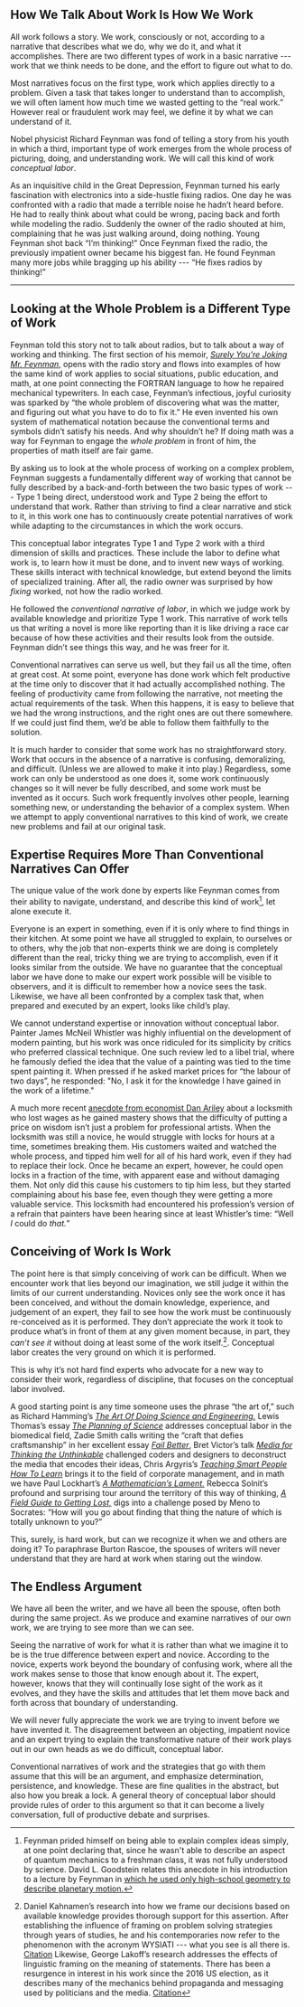 ## How We Talk About Work Is How We Work 

All work follows a story. We work, consciously or not, according to a narrative that describes what we do, why we do it, and what it accomplishes. There are two different types of work in a basic narrative ---  work that we think needs to be done, and the effort to figure out what to do.

Most narratives focus on the first type, work which applies directly to a problem. Given a task that takes longer to understand than to accomplish, we will often lament how much time we wasted getting to the “real work.” However real or fraudulent work may feel, we define it by what we can understand of it.

Nobel physicist Richard Feynman was fond of telling a story from his youth in which a third, important type of work emerges from the whole process of picturing, doing, and understanding work. We will call this kind of work *conceptual labor*.


As an inquisitive child in the Great Depression, Feynman turned his early fascination with electronics into a side-hustle fixing radios. One day he was confronted with a radio that made a terrible noise he hadn’t heard before. He had to really think about what could be wrong, pacing back and forth while modeling the radio. Suddenly the owner of the radio shouted at him, complaining that he was just walking around, doing nothing. Young Feynman shot back “I’m thinking!” Once Feynman fixed the radio, the previously impatient owner became his biggest fan. He found Feynman many more jobs while bragging up his ability --- “He fixes radios by thinking!”

---

## Looking at the Whole Problem is a Different Type of Work

Feynman told this story not to talk about radios, but to talk about a way of working and thinking. The first section of his memoir, [*Surely You’re Joking Mr. Feynman,*](http://conceptuallabor.com/bibliography#feynman-surely) opens with the radio story and flows into examples of how the same kind of work applies to social situations, public education, and math, at one point connecting the FORTRAN language to how he repaired mechanical typewriters. In each case, Feynman’s infectious, joyful curiosity was sparked by “the whole problem of discovering what was the matter, and figuring out what you have to do to fix it.” He even invented his own system of mathematical notation because the conventional terms and symbols didn’t satisfy his needs. And why shouldn’t he? If doing math was a way for Feynman to engage the *whole problem* in front of him, the properties of math itself are fair game.

By asking us to look at the whole process of working on a complex problem, Feynman suggests a fundamentally different way of working that cannot be fully described by a back-and-forth between the two basic types of work --- Type 1 being direct, understood work and Type 2 being the effort to understand that work. Rather than striving to find a clear narrative and stick to it, in this work one has to continuously create potential narratives of work while adapting to the circumstances in which the work occurs. 

This conceptual labor integrates Type 1 and Type 2 work with a third dimension of skills and practices. These include the labor to define what work is, to learn how it must be done, and to invent new ways of working. These skills interact with technical knowledge, but extend beyond the limits of specialized training. After all, the radio owner was surprised by how *fixing* worked, not how the radio worked. 

He followed the *conventional narrative of labor*, in which we judge work by available knowledge and prioritize Type 1 work. This narrative of work tells us that writing a novel is more like reporting than it is like driving a race car because of how these activities and their results look from the outside. Feynman didn’t see things this way, and he was freer for it.

 

Conventional narratives can serve us well, but they fail us all the time, often at great cost. At some point, everyone has done work which felt productive at the time only to discover that it had actually accomplished nothing. The feeling of productivity came from following the narrative, not meeting the actual requirements of the task. When this happens, it is easy to believe that we had the wrong instructions, and the right ones are out there somewhere. If we could just find them, we’d be able to follow them faithfully to the solution.

It is much harder to consider that some work has no straightforward story. Work that occurs in the absence of a narrative is confusing, demoralizing, and difficult. (Unless we are allowed to make it into play.) Regardless, some work can only be understood as one does it, some work continuously changes so it will never be fully described, and some work must be invented as it occurs. Such work frequently involves other people, learning something new, or understanding the behavior of a complex system. When we attempt to apply conventional narratives to this kind of work, we create new problems and fail at our original task. 

## Expertise Requires More Than Conventional Narratives Can Offer 

The unique value of the work done by experts like Feynman comes from their ability to navigate, understand, and describe this kind of work[^fn1], let alone execute it.

[^fn1]: Feynman prided himself on being able to explain complex ideas simply, at one point declaring that, since he wasn't able to describe an aspect of quantum mechanics to a freshman class, it was not fully understood by science. David L. Goodstein relates this anecdote in his introduction to a lecture by Feynman in [which he used only high-school geometry to describe planetary motion.](http://conceptuallabor.com/bibliography#goodstein-feynman) 

Everyone is an expert in something, even if it is only where to find things in their kitchen. At some point we have all struggled to explain, to ourselves or to others, why the job that non-experts think we are doing is completely different than the real, tricky thing we are trying to accomplish, even if it looks similar from the outside. We have no guarantee that the conceptual labor we have done to make our expert work possible will be visible to observers, and it is difficult to remember how a novice sees the task. Likewise, we have all been confronted by a complex task that, when prepared and executed by an expert, looks like child’s play.


We cannot understand expertise or innovation without conceptual labor. Painter James McNeil Whistler was highly influential on the development of modern painting, but his work was once ridiculed for its simplicity by critics who preferred classical technique. One such review led to a libel trial, where he famously defied the idea that the value of a painting was tied to the time spent painting it. When pressed if he asked market prices for “the labour of two days”, he responded: "No, I ask it for the knowledge I have gained in the work of a lifetime."

A much more recent [anecdote from economist Dan Ariley](http://conceptuallabor.com/bibliography#ariley-locks) about a locksmith who lost wages as he gained mastery shows that the difficulty of putting a price on wisdom isn’t just a problem for professional artists. When the locksmith was still a novice, he would struggle with locks for hours at a time, sometimes breaking them. His customers waited and watched the whole process, and tipped him well for all of his hard work, even if they had to replace their lock. Once he became an expert, however, he could open locks in a fraction of the time, with apparent ease and without damaging them. Not only did this cause his customers to tip him less, but they started complaining about his base fee, even though they were getting a more valuable service. This locksmith had encountered his profession’s version of a refrain that painters have been hearing since at least Whistler’s time: “Well *I* could do *that.*” 

## Conceiving of Work Is Work

The point here is that simply conceiving of work can be difficult. When we encounter work that lies beyond our imagination, we still judge it within the limits of our current understanding. Novices only see the work once it has been conceived, and without the domain knowledge, experience, and judgement of an expert, they fail to see how the work must be continuously re-conceived as it is performed.  They don’t appreciate the work it took to produce what’s in front of them at any given moment because, in part, they *can’t see it* without doing at least some of the work itself.[^fn2]. Conceptual labor creates the very ground on which it is performed.

[^fn2]: Daniel Kahnamen’s research into how we frame our decisions based on available knowledge provides thorough support for this assertion. After establishing the influence of framing on problem solving strategies through years of studies, he and his contemporaries now refer to the phenomenon with the acronym WYSIATI --- what you see is all there is. [Citation](http://conceptuallabor.com/bibliography#kahneman-thinking) Likewise, George Lakoff’s research addresses the effects of linguistic framing on the meaning of statements. There has been a resurgence in interest in his work since the 2016 US election, as it describes many of the mechanics behind propaganda and messaging used by politicians and the media. [Citation](http://conceptuallabor.com/bibliography#lakoff-metaphors)

This is why it’s not hard find experts who advocate for a new way to consider their work, regardless of discipline, that focuses on the conceptual labor involved.  

A good starting point is any time someone uses the phrase “the art of,” such as Richard Hamming’s [*The Art Of Doing Science and Engineering.*](http://conceptuallabor.com/bibliography#hamming-art) Lewis Thomas’s essay [*The Planning of Science*](http://conceptuallabor.com/bibliography#thomas-lives) addresses conceptual labor in the biomedical field, Zadie Smith calls writing the “craft that defies craftsmanship” in her excellent essay [*Fail Better*](http://conceptuallabor.com/bibliography#smith-fail), Bret Victor’s talk [*Media for Thinking the Unthinkable*](http://conceptuallabor.com/bibliography#victor-media) challenged coders and designers to deconstruct the media that encodes their ideas, Chris Argyris’s [*Teaching Smart People How To Learn*](http://conceptuallabor.com/bibliography#argyris-teaching) brings it to the field of corporate management, and in math we have Paul Lockhart’s [*A Mathematician’s Lament.*](http://conceptuallabor.com/bibliography#lockhart-mathematician) Rebecca Solnit’s profound and surprising tour around the territory of this way of thinking, [*A Field Guide to Getting Lost,*](http://conceptuallabor.com/bibliography#solnit-field) digs into a challenge posed by Meno to Socrates: “How will you go about finding that thing the nature of which is totally unknown to you?” 

This, surely, is hard work, but can we recognize it when we and others are doing it? To paraphrase Burton Rascoe, the spouses of writers will never understand that they are hard at work when staring out the window.

## The Endless Argument

We have all been the writer, and we have all been the spouse, often both during the same project. As we produce and examine narratives of our own work, we are trying to see more than we can see.

Seeing the narrative of work for what it is rather than what we imagine it to be is the true difference between expert and novice. According to the novice, experts work beyond the boundary of confusing work, where all the work makes sense to those that know enough about it. The expert, however, knows that they will continually lose sight of the work as it evolves, and they have the skills and attitudes that let them move back and forth across that boundary of understanding.

We will never fully appreciate the work we are trying to invent before we have invented it. The disagreement between an objecting, impatient novice and an expert trying to explain the transformative nature of their work plays out in our own heads as we do difficult, conceptual labor. 

Conventional narratives of work and the strategies that go with them assume that this will be an argument, and emphasize determination, persistence, and knowledge. These are fine qualities in the abstract, but also how you break a lock. A general theory of conceptual labor should provide rules of order to this argument so that it can become a lively conversation, full of productive debate and surprises.